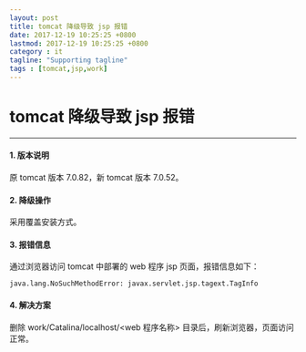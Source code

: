 ```yaml
---
layout: post
title: tomcat 降级导致 jsp 报错
date: 2017-12-19 10:25:25 +0800
lastmod: 2017-12-19 10:25:25 +0800
category : it
tagline: "Supporting tagline"
tags : [tomcat,jsp,work]
---
```

# tomcat 降级导致 jsp 报错
---
#### 1. 版本说明
原 tomcat 版本 7.0.82，新 tomcat 版本 7.0.52。

#### 2. 降级操作
采用覆盖安装方式。

#### 3. 报错信息
通过浏览器访问 tomcat 中部署的 web 程序 jsp 页面，报错信息如下：
```
java.lang.NoSuchMethodError: javax.servlet.jsp.tagext.TagInfo
```

#### 4. 解决方案
删除 work/Catalina/localhost/&lt;web 程序名称&gt; 目录后，刷新浏览器，页面访问正常。